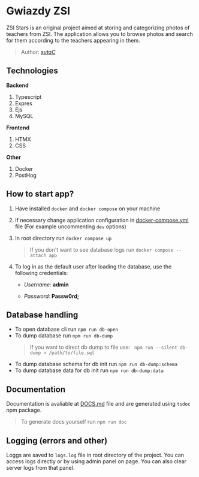 # Gwiazdy ZSI

ZSI Stars is an original project aimed at storing and categorizing photos of teachers from ZSI. The application allows you to browse photos and search for them according to the teachers appearing in them.

> Author: [_sutaC_](https://github.com/sutaC)

## Technologies

**Backend**

1. Typescript
2. Expres
3. Ejs
4. MySQL

**Frontend**

1. HTMX
2. CSS

**Other**

1. Docker
2. PostHog

## How to start app?

1. Have installed `docker` and `docker compose` on your machine

2. If necessary change application configuration in [docker-compose.yml](docker-compose.yml) file (For example uncommenting `dev` options)

3. In root directory run `docker compose up`

    > If you don't want to see database logs run `docker compose --attach app`

4. To log in as the default user after loading the database, use the following credentials:

    - _Username:_ **admin**

    - _Password:_ **Passw0rd;**

## Database handling

-   To open database cli run `npm run db-open`
-   To dump database run `npm run db-dump`
    > If you want to direct db dump to file use:
    > ` npm run --silent db-dump > /path/to/file.sql`
-   To dump database schema for db init run `npm run db-dump:schema`
-   To dump database data for db init run `npm run db-dump:data`

## Documentation

Documentation is avaliable at [DOCS.md](DOCS.md) file and are generated using `tsdoc` npm package.

> To generate docs yourself run `npm run doc`

## Logging (errors and other)

Loggs are saved to `logs.log` file in root directory of the project. You can access logs directly or by using admin panel on page. You can also clear server logs from that panel.
